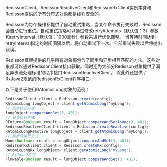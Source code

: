 RedissonClient、RedissonReactiveClient和RedissonRxClient实例本身和Redisson提供的所有分布式对象都是线程安全的。

Redisson为每个操作都提供了自动重试策略，当某个命令执行失败时，Redisson会自动进行重试。自动重试策略可以通过修改retryAttempts（默认值：3）参数和retryInterval（默认值：1000毫秒）参数来进行优化调整。
当等待时间达到retryInterval指定的时间间隔以后，将自动重试下一次。全部重试失败以后将抛出错误。

Redisson框架提供的几乎所有对象都包含了同步和异步相互匹配的方法。这些对象都可以通过RedissonClient接口获取。同时还为大部分Redisson对象提供了满足异步流处理标准的程序接口RedissonReactiveClient。
除此外还提供了RxJava2规范的RedissonRxClient程序接口。

以下是关于使用RAtomicLong对象的范例：

```java
RedissonClient client = Redisson.create(config);
RAtomicLong longObject = client.getAtomicLong('myLong');
// 同步执行方式
longObject.compareAndSet(3, 401);
// 异步执行方式
RFuture<Boolean> result = longObject.compareAndSetAsync(3, 401);
RedissonReactiveClient client = Redisson.createReactive(config);
RAtomicLongReactive longObject = client.getAtomicLong('myLong');
// 异步流执行方式
Mono<Boolean> result = longObject.compareAndSet(3, 401);
RedissonRxClient client = Redisson.createRx(config);
RAtomicLongRx longObject= client.getAtomicLong("myLong");
// RxJava2方式
Flowable<Boolean result = longObject.compareAndSet(3, 401);
```